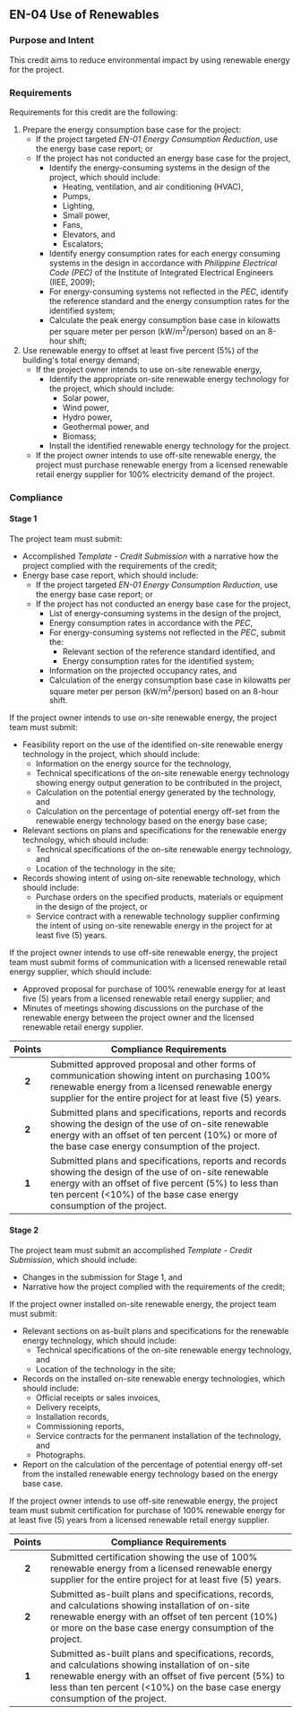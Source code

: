 ## EN-04  Use of Renewables

### Purpose and Intent
This credit aims to reduce environmental impact by using renewable energy for the project.

### Requirements
Requirements for this credit are the following:

1. Prepare the energy consumption base case for the project:
    * If the project targeted _EN-01 Energy Consumption Reduction_, use the energy base case report; or
    * If the project has not conducted an energy base case for the project,
        * Identify the energy-consuming systems in the design of the project, which should include:
            * Heating, ventilation, and air conditioning (HVAC),
            * Pumps,
            * Lighting,
            * Small power,
            * Fans,
            * Elevators, and
            * Escalators;
        * Identify energy consumption rates for each energy consuming systems in the design in accordance with _Philippine Electrical Code (PEC)_ of the Institute of Integrated Electrical Engineers (IIEE, 2009);
        * For energy-consuming systems not reflected in the _PEC_, identify the reference standard and the energy consumption rates for the identified system;
        * Calculate the peak energy consumption base case in kilowatts per square meter per person (kW/m<sup>2</sup>/person) based on an 8-hour shift;
2. Use renewable energy to offset at least five percent (5%) of the building's total energy demand;
    * If the project owner intends to use on-site renewable energy,
        * Identify the appropriate on-site renewable energy technology for the project, which should include:
           * Solar power,
           * Wind power,
           * Hydro power,
           * Geothermal power, and
           * Biomass;
        * Install the identified renewable energy technology for the project.
    * If the project owner intends to use off-site renewable energy, the project must purchase renewable energy from a licensed renewable retail energy supplier for 100% electricity demand of the project.

### Compliance
#### Stage 1
The project team must submit:

* Accomplished _Template - Credit Submission_ with a narrative how the project complied with the requirements of the credit;
* Energy base case report, which should include:
    * If the project targeted _EN-01 Energy Consumption Reduction_, use the energy base case report; or
    * If the project has not conducted an energy base case for the project,
        * List of energy-consuming systems in the design of the project,
        * Energy consumption rates in accordance with the _PEC_,
        * For energy-consuming systems not reflected in the _PEC_, submit the:
            * Relevant section of the reference standard identified, and
            * Energy consumption rates for the identified system;
        * Information on the projected occupancy rates, and
        * Calculation of the energy consumption base case in kilowatts per square meter per person (kW/m<sup>2</sup>/person) based on an 8-hour shift.

If the project owner intends to use on-site renewable energy, the project team must submit:
* Feasibility report on the use of the identified on-site renewable energy technology in the project, which should include:
    * Information on the energy source for the technology,
    * Technical specifications of the on-site renewable energy technology showing energy output generation to be contributed in the project,
    * Calculation on the potential energy generated by the technology, and
    * Calculation on the percentage of potential energy off-set from the renewable energy technology based on the energy base case;
* Relevant sections on plans and specifications for the renewable energy technology, which should include:
    * Technical specifications of the on-site renewable energy technology, and
    * Location of the technology in the site;
* Records showing intent of using on-site renewable technology, which should include:
    * Purchase orders on the specified products, materials or equipment in the design of the project, or
    * Service contract with a renewable technology supplier confirming the intent of using on-site renewable energy in the project for at least five (5) years.

If the project owner intends to use off-site renewable energy, the project team must submit forms of communication with a licensed renewable retail energy supplier, which should include:

* Approved proposal for purchase of 100% renewable energy for at least five (5) years from a licensed renewable retail energy supplier; and
* Minutes of meetings showing discussions on the purchase of the renewable energy between the project owner and the licensed renewable retail energy supplier.

| Points | Compliance Requirements |
|:------:|------------------------|
| **2**  | Submitted approved proposal and other forms of communication showing intent on purchasing 100% renewable energy from a licensed renewable energy supplier for the entire project for at least five (5) years.|
| **2**  | Submitted plans and specifications, reports and records showing the design of the use of on-site renewable energy with an offset of ten percent (10%) or more of the base case energy consumption of the project. |
| **1**  | Submitted plans and specifications, reports and records showing the design of the use of on-site renewable energy with an offset of five percent (5%) to less than ten percent (<10%) of the base case energy consumption of the project. |

#### Stage 2
The project team must submit an accomplished _Template - Credit Submission_, which should include:

* Changes in the submission for Stage 1, and
* Narrative how the project complied with the requirements of the credit;

If the project owner installed on-site renewable energy, the project team must submit:

* Relevant sections on as-built plans and specifications for the renewable energy technology, which should include:
    * Technical specifications of the on-site renewable energy technology, and
    * Location of the technology in the site;
* Records on the installed on-site renewable energy technologies, which should include:
    * Official receipts or sales invoices,
    * Delivery receipts,
    * Installation records,
    * Commissioning reports,
    * Service contracts for the permanent installation of the technology, and
    * Photographs.
* Report on the calculation of the percentage of potential energy off-set from the installed renewable energy technology based on the energy base case.

If the project owner intends to use off-site renewable energy, the project team must submit certification for purchase of 100% renewable energy for at least five (5) years from a licensed renewable retail energy supplier.


| Points | Compliance Requirements |
|:------:|------------------------|
| **2**  | Submitted certification showing the use of 100% renewable energy from a licensed renewable energy supplier for the entire project for at least five (5) years. |
| **2**  | Submitted as-built plans and specifications, records, and calculations showing installation of on-site renewable energy with an offset of ten percent (10%) or more on the base case energy consumption of the project. |
| **1**  | Submitted as-built plans and specifications, records, and calculations showing installation of on-site renewable energy with an offset of five percent (5%) to less than ten percent (<10%) on the base case energy consumption of the project. |
